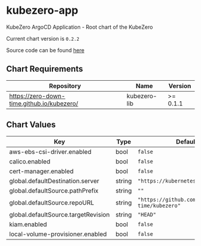 kubezero-app
============
KubeZero ArgoCD Application - Root chart of the KubeZero

Current chart version is `0.2.2`

Source code can be found [here](https://kubezero.com)

## Chart Requirements

| Repository | Name | Version |
|------------|------|---------|
| https://zero-down-time.github.io/kubezero/ | kubezero-lib | >= 0.1.1 |

## Chart Values

| Key | Type | Default | Description |
|-----|------|---------|-------------|
| aws-ebs-csi-driver.enabled | bool | `false` |  |
| calico.enabled | bool | `false` |  |
| cert-manager.enabled | bool | `false` |  |
| global.defaultDestination.server | string | `"https://kubernetes.default.svc"` |  |
| global.defaultSource.pathPrefix | string | `""` |  |
| global.defaultSource.repoURL | string | `"https://github.com/zero-down-time/kubezero"` |  |
| global.defaultSource.targetRevision | string | `"HEAD"` |  |
| kiam.enabled | bool | `false` |  |
| local-volume-provisioner.enabled | bool | `false` |  |
